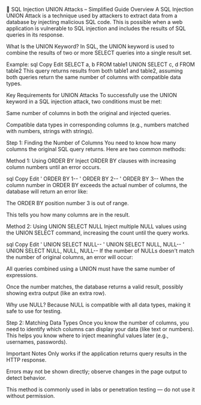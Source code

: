 📄 SQL Injection UNION Attacks – Simplified Guide
Overview
A SQL Injection UNION Attack is a technique used by attackers to extract data from a database by injecting malicious SQL code. This is possible when a web application is vulnerable to SQL injection and includes the results of SQL queries in its response.

What Is the UNION Keyword?
In SQL, the UNION keyword is used to combine the results of two or more SELECT queries into a single result set.

Example:
sql
Copy
Edit
SELECT a, b FROM table1
UNION
SELECT c, d FROM table2
This query returns results from both table1 and table2, assuming both queries return the same number of columns with compatible data types.

Key Requirements for UNION Attacks
To successfully use the UNION keyword in a SQL injection attack, two conditions must be met:

Same number of columns in both the original and injected queries.

Compatible data types in corresponding columns (e.g., numbers matched with numbers, strings with strings).

Step 1: Finding the Number of Columns
You need to know how many columns the original SQL query returns. Here are two common methods:

Method 1: Using ORDER BY
Inject ORDER BY clauses with increasing column numbers until an error occurs.

sql
Copy
Edit
' ORDER BY 1-- 
' ORDER BY 2-- 
' ORDER BY 3-- 
When the column number in ORDER BY exceeds the actual number of columns, the database will return an error like:

The ORDER BY position number 3 is out of range.

This tells you how many columns are in the result.

Method 2: Using UNION SELECT NULL
Inject multiple NULL values using the UNION SELECT command, increasing the count until the query works.

sql
Copy
Edit
' UNION SELECT NULL-- 
' UNION SELECT NULL, NULL-- 
' UNION SELECT NULL, NULL, NULL-- 
If the number of NULLs doesn't match the number of original columns, an error will occur:

All queries combined using a UNION must have the same number of expressions.

Once the number matches, the database returns a valid result, possibly showing extra output (like an extra row).

Why use NULL?
Because NULL is compatible with all data types, making it safe to use for testing.

Step 2: Matching Data Types
Once you know the number of columns, you need to identify which columns can display your data (like text or numbers). This helps you know where to inject meaningful values later (e.g., usernames, passwords).

Important Notes
Only works if the application returns query results in the HTTP response.

Errors may not be shown directly; observe changes in the page output to detect behavior.

This method is commonly used in labs or penetration testing — do not use it without permission.
